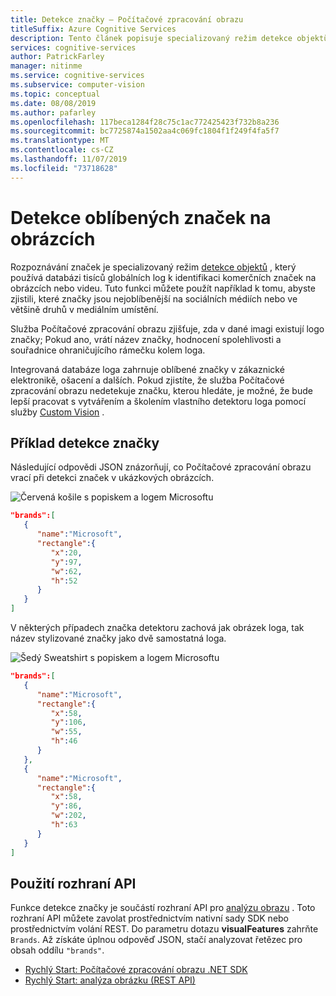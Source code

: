 ```yaml
---
title: Detekce značky – Počítačové zpracování obrazu
titleSuffix: Azure Cognitive Services
description: Tento článek popisuje specializovaný režim detekce objektů; rozpoznání značky nebo loga pomocí rozhraní API pro počítačové zpracování obrazu.
services: cognitive-services
author: PatrickFarley
manager: nitinme
ms.service: cognitive-services
ms.subservice: computer-vision
ms.topic: conceptual
ms.date: 08/08/2019
ms.author: pafarley
ms.openlocfilehash: 117beca1284f28c75c1ac772425423f732b8a236
ms.sourcegitcommit: bc7725874a1502aa4c069fc1804f1f249f4fa5f7
ms.translationtype: MT
ms.contentlocale: cs-CZ
ms.lasthandoff: 11/07/2019
ms.locfileid: "73718628"
---
```

# <a name="detect-popular-brands-in-images"></a>Detekce oblíbených značek na obrázcích

Rozpoznávání značek je specializovaný režim [detekce objektů](concept-object-detection.md) , který používá databázi tisíců globálních log k identifikaci komerčních značek na obrázcích nebo videu. Tuto funkci můžete použít například k tomu, abyste zjistili, které značky jsou nejoblíbenější na sociálních médiích nebo ve většině druhů v mediálním umístění.

Služba Počítačové zpracování obrazu zjišťuje, zda v dané imagi existují logo značky; Pokud ano, vrátí název značky, hodnocení spolehlivosti a souřadnice ohraničujícího rámečku kolem loga.

Integrovaná databáze loga zahrnuje oblíbené značky v zákaznické elektronikě, ošacení a dalších. Pokud zjistíte, že služba Počítačové zpracování obrazu nedetekuje značku, kterou hledáte, je možné, že bude lepší pracovat s vytvářením a školením vlastního detektoru loga pomocí služby [Custom Vision](https://docs.microsoft.com/azure/cognitive-services/Custom-Vision-Service/) .

## <a name="brand-detection-example"></a>Příklad detekce značky

Následující odpovědi JSON znázorňují, co Počítačové zpracování obrazu vrací při detekci značek v ukázkových obrázcích.

![Červená košile s popiskem a logem Microsoftu](./Images/red-shirt-logo.jpg)

```json
"brands":[  
   {  
      "name":"Microsoft",
      "rectangle":{  
         "x":20,
         "y":97,
         "w":62,
         "h":52
      }
   }
]
```

V některých případech značka detektoru zachová jak obrázek loga, tak název stylizované značky jako dvě samostatná loga.

![Šedý Sweatshirt s popiskem a logem Microsoftu](./Images/gray-shirt-logo.jpg)

```json
"brands":[  
   {  
      "name":"Microsoft",
      "rectangle":{  
         "x":58,
         "y":106,
         "w":55,
         "h":46
      }
   },
   {  
      "name":"Microsoft",
      "rectangle":{  
         "x":58,
         "y":86,
         "w":202,
         "h":63
      }
   }
]
```

## <a name="use-the-api"></a>Použití rozhraní API

Funkce detekce značky je součástí rozhraní API pro [analýzu obrazu](https://westcentralus.dev.cognitive.microsoft.com/docs/services/5adf991815e1060e6355ad44/operations/56f91f2e778daf14a499e1fa) . Toto rozhraní API můžete zavolat prostřednictvím nativní sady SDK nebo prostřednictvím volání REST. Do parametru dotazu **visualFeatures** zahrňte `Brands`. Až získáte úplnou odpověď JSON, stačí analyzovat řetězec pro obsah oddílu `"brands"`.

* [Rychlý Start: Počítačové zpracování obrazu .NET SDK](./quickstarts-sdk/csharp-sdk.md)
* [Rychlý Start: analýza obrázku (REST API)](./quickstarts/csharp-analyze.md)
